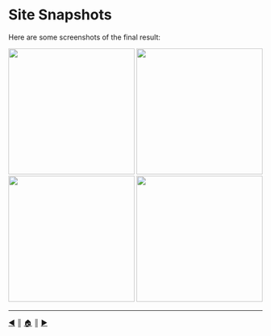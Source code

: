 # Site Snapshots
Here are some screenshots of the final result:

<img src="./screenshots/01.jpg" height="250" />

<img src="./screenshots/02.jpg" height="250" />

<img src="./screenshots/03.jpg" height="250" />

<img src="./screenshots/04.jpg" height="250" />

---
[:arrow_backward:][back] ║ [:house:][home] ║ [:arrow_forward:][next]

<!-- navigation -->
[home]: ../README.md
[back]: ./camera.md
[next]: ../README.md